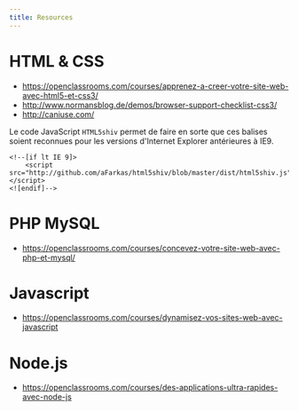 ```yaml
---
title: Resources
---
```


HTML & CSS
===========
- https://openclassrooms.com/courses/apprenez-a-creer-votre-site-web-avec-html5-et-css3/
- http://www.normansblog.de/demos/browser-support-checklist-css3/
- http://caniuse.com/

Le code JavaScript `HTML5shiv` permet de faire en sorte que ces balises soient reconnues pour les versions d'Internet Explorer antérieures à IE9.
```{html}
<!--[if lt IE 9]>
    <script src="http://github.com/aFarkas/html5shiv/blob/master/dist/html5shiv.js"></script>
<![endif]-->
```

PHP MySQL
===========
- https://openclassrooms.com/courses/concevez-votre-site-web-avec-php-et-mysql/

Javascript
===========
- https://openclassrooms.com/courses/dynamisez-vos-sites-web-avec-javascript

Node.js
===========
- https://openclassrooms.com/courses/des-applications-ultra-rapides-avec-node-js
